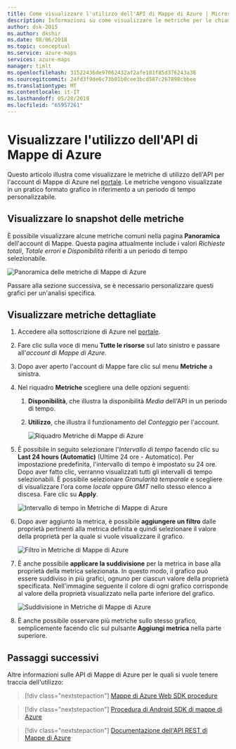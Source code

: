 ```yaml
---
title: Come visualizzare l'utilizzo dell'API di Mappe di Azure | Microsoft Docs
description: Informazioni su come visualizzare le metriche per le chiamate all'API di Mappe di Azure nel portale.
author: dsk-2015
ms.author: dkshir
ms.date: 08/06/2018
ms.topic: conceptual
ms.service: azure-maps
services: azure-maps
manager: timlt
ms.openlocfilehash: 31522436de97062432af2afe101f85d376243a38
ms.sourcegitcommit: 24fd3f9de6c73b01b0cee3bcd587c267898cbbee
ms.translationtype: MT
ms.contentlocale: it-IT
ms.lasthandoff: 05/20/2019
ms.locfileid: "65957261"
---
```

# <a name="view-azure-maps-api-usage"></a>Visualizzare l'utilizzo dell'API di Mappe di Azure

Questo articolo illustra come visualizzare le metriche di utilizzo dell'API per l'account di Mappe di Azure nel [portale](https://portal.azure.com). Le metriche vengono visualizzate in un pratico formato grafico in riferimento a un periodo di tempo personalizzabile.

## <a name="view-metric-snapshot"></a>Visualizzare lo snapshot delle metriche

È possibile visualizzare alcune metriche comuni nella pagina **Panoramica** dell'account di Mappe. Questa pagina attualmente include i valori *Richieste totali*, *Totale errori* e *Disponibilità* riferiti a un periodo di tempo selezionabile.

![Panoramica delle metriche di Mappe di Azure](media/how-to-view-api-usage/portal-overview.png)

Passare alla sezione successiva, se è necessario personalizzare questi grafici per un'analisi specifica.

## <a name="view-detailed-metrics"></a>Visualizzare metriche dettagliate

1. Accedere alla sottoscrizione di Azure nel [portale](https://portal.azure.com).

2. Fare clic sulla voce di menu **Tutte le risorse** sul lato sinistro e passare all'*account di Mappe di Azure*.

3. Dopo aver aperto l'account di Mappe fare clic sul menu **Metriche** a sinistra.

4. Nel riquadro **Metriche** scegliere una delle opzioni seguenti:

   1. **Disponibilità**, che illustra la disponibilità *Media* dell'API in un periodo di tempo.
   2. **Utilizzo**, che illustra il funzionamento del *Conteggio* per l'account.

      ![Riquadro Metriche di Mappe di Azure](media/how-to-view-api-usage/portal-metrics.png)

5. È possibile in seguito selezionare l'*Intervallo di tempo* facendo clic su **Last 24 hours (Automatic)** (Ultime 24 ore - Automatico). Per impostazione predefinita, l'intervallo di tempo è impostato su 24 ore. Dopo aver fatto clic, verranno visualizzati tutti gli intervalli di tempo selezionabili. È possibile selezionare *Granularità temporale* e scegliere di visualizzare l'ora come *locale* oppure *GMT* nello stesso elenco a discesa. Fare clic su **Apply**.

    ![Intervallo di tempo in Metriche di Mappe di Azure](media/how-to-view-api-usage/time-range.png)

6. Dopo aver aggiunto la metrica, è possibile **aggiungere un filtro** dalle proprietà pertinenti alla metrica definita e quindi selezionare il valore della proprietà per la quale si vuole visualizzare il grafico.

    ![Filtro in Metriche di Mappe di Azure](media/how-to-view-api-usage/filter.png)

7. È anche possibile **applicare la suddivisione** per la metrica in base alla proprietà della metrica selezionata. In questo modo, il grafico può essere suddiviso in più grafici, ognuno per ciascun valore della proprietà specificata. Nell'immagine seguente il colore di ogni grafico corrisponde al valore della proprietà visualizzato nella parte inferiore del grafico.

    ![Suddivisione in Metriche di Mappe di Azure](media/how-to-view-api-usage/splitting.png)

8. È anche possibile osservare più metriche sullo stesso grafico, semplicemente facendo clic sul pulsante **Aggiungi metrica** nella parte superiore.

## <a name="next-steps"></a>Passaggi successivi

Altre informazioni sulle API di Mappe di Azure per le quali si vuole tenere traccia dell'utilizzo:
> [!div class="nextstepaction"] 
> [Mappe di Azure Web SDK procedure](how-to-use-map-control.md)

> [!div class="nextstepaction"] 
> [Procedura di Android SDK di mappe di Azure](how-to-use-android-map-control-library.md)

> [!div class="nextstepaction"]
> [Documentazione dell'API REST di Mappe di Azure](https://docs.microsoft.com/rest/api/maps)

